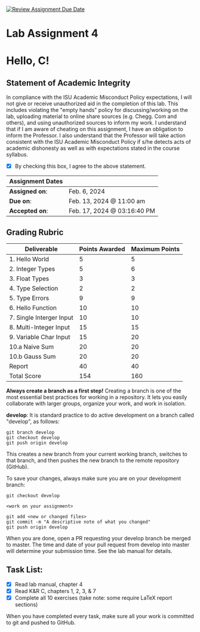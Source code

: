[![Review Assignment Due Date](https://classroom.github.com/assets/deadline-readme-button-24ddc0f5d75046c5622901739e7c5dd533143b0c8e959d652212380cedb1ea36.svg)](https://classroom.github.com/a/dyZV33uh)
# Lab Assignment 4
# Hello, C!

## Statement of Academic Integrity

In compliance with the ISU Academic Misconduct Policy expectations, I will not give or receive unauthorized aid in the completion of this lab.  This includes violating the "empty hands" policy for discussing/working on the lab, uploading material to online share sources (e.g. Chegg. Com and others), and using unauthorized sources to inform my work. I understand that if I am aware of cheating on this assignment, I have an obligation to inform the Professor. I also understand that the Professor will take action consistent with the ISU Academic Misconduct Policy if s/he detects acts of academic dishonesty as well as with expectations stated in the course syllabus.

- [x] By checking this box, I agree to the above statement.

| Assignment Dates | |
| --- | --- |
|**Assigned on**: | Feb. 6, 2024 |
|**Due on**: | Feb. 13, 2024 @ 11:00 am |
|**Accepted on**: | Feb. 17, 2024 @ 03:16:40 PM |


## Grading Rubric

|Deliverable | Points Awarded | Maximum Points |
|---|---|---|
| 1. Hello World | 5 | 5 |
| 2. Integer Types | 5 | 6 |
| 3. Float Types | 3 | 3 |
| 4. Type Selection | 2 | 2 |
| 5. Type Errors | 9 | 9 |
| 6. Hello Function | 10 | 10 |
| 7. Single Interger Input | 10 | 10 |
| 8. Multi-Integer Input | 15 | 15 |
| 9. Variable Char Input | 15 | 20 |
| 10.a Naive Sum | 20 | 20 |
| 10.b Gauss Sum | 20 | 20 |
| Report | 40 | 40 |
| Total Score | 154 | 160 |
**Always create a branch as a first step!** Creating a branch is one of the most essential best practices for working in a repository. It lets you easily collaborate with larger groups, organize your work, and work in isolation.

**develop**: It is standard practice to do active development on a branch called "develop", as follows:

    git branch develop
    git checkout develop
    git push origin develop

This creates a new branch from your current working branch, switches to that branch, and then pushes the new branch to the remote repository (GitHub).

To save your changes, always make sure you are on your development branch:

    git checkout develop

    <work on your assignment>

    git add <new or changed files>
    git commit -m "A descriptive note of what you changed"
    git push origin develop

When you are done, open a PR requesting your develop branch be merged to master.
The time and date of your pull request from develop into master will determine your submission time. See the lab manual for details.


## Task List:
- [x] Read lab manual, chapter 4
- [x] Read K&R C, chapters 1, 2, 3, & 7
- [x] Complete all 10 exercises (take note: some require LaTeX report sections)

When you have completed every task, make sure all your work is committed to git and pushed to GitHub.
